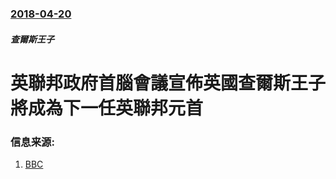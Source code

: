 ### [2018-04-20](/zh/news/2018/04/20/index.md)

##### 查爾斯王子
# 英聯邦政府首腦會議宣佈英國查爾斯王子將成為下一任英聯邦元首 




### 信息来源:

1. [BBC](http://www.bbc.co.uk/news/uk-43840710)
